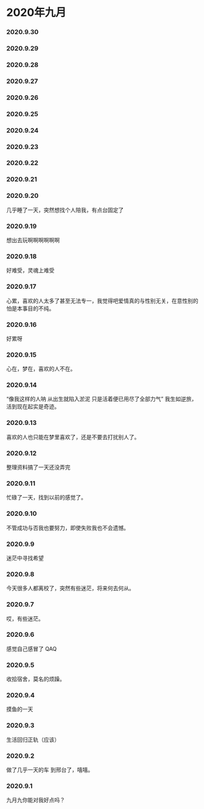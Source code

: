 # 2020年九月

### 2020.9.30
### 2020.9.29
### 2020.9.28
### 2020.9.27
### 2020.9.26
### 2020.9.25
### 2020.9.24
### 2020.9.23
### 2020.9.22
### 2020.9.21
### 2020.9.20
几乎睡了一天，突然想找个人陪我，有点台固定了
### 2020.9.19
想出去玩啊啊啊啊啊啊
### 2020.9.18
好难受，灵魂上难受
### 2020.9.17
心累，喜欢的人太多了甚至无法专一，我觉得吧爱情真的与性别无关，在意性别的怕是本事目的不纯。
### 2020.9.16
好累呀
### 2020.9.15
心在，梦在，喜欢的人不在。
### 2020.9.14
“像我这样的人呐 从出生就陷入淤泥 只是活着便已用尽了全部力气” 我生如逆旅，活到现在起实是奇迹。
### 2020.9.13
喜欢的人也只能在梦里喜欢了，还是不要去打扰别人了。
### 2020.9.12
整理资料搞了一天还没弄完
### 2020.9.11
忙碌了一天，找到以前的感觉了。
### 2020.9.10
不管成功与否我也要努力，即使失败我也不会遗憾。
### 2020.9.9
迷茫中寻找希望
### 2020.9.8
今天很多人都离校了，突然有些迷茫，将来何去何从。
### 2020.9.7
哎，有些迷茫。
### 2020.9.6
感觉自己感冒了 QAQ
### 2020.9.5
收拾宿舍，莫名的烦躁。
### 2020.9.4
摸鱼的一天
### 2020.9.3
生活回归正轨（应该）
### 2020.9.2
做了几乎一天的车 到邢台了，嘻嘻。
### 2020.9.1
九月九你能对我好点吗？
